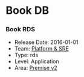 # Book DB
### Book RDS
* Release Date: 2016-01-01
* Team: [Platform & SRE](../teams/platform.md)
* Type: rds
* Level: Application
* Area: [Premise v2](../areas/v2.png)

